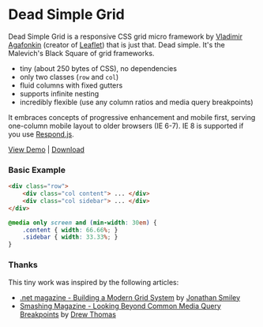 Dead Simple Grid
================

Dead Simple Grid is a responsive CSS grid micro framework by [Vladimir Agafonkin](http://agafonkin.com/en) (creator of [Leaflet](http://leafletjs.com)) that is just that. Dead simple. It's the Malevich's Black Square of grid frameworks.

 * tiny (about 250 bytes of CSS), no dependencies
 * only two classes (`row` and `col`)
 * fluid columns with fixed gutters
 * supports infinite nesting
 * incredibly flexible (use any column ratios and media query breakpoints)

It embraces concepts of progressive enhancement and mobile first, serving one-column mobile layout to older browsers (IE 6-7). IE 8 is supported if you use [Respond.js](https://github.com/scottjehl/Respond).

[View Demo](http://mourner.github.com/dead-simple-grid) | [Download](https://github.com/mourner/dead-simple-grid/zipball/gh-pages)

### Basic Example

```html
<div class="row">
	<div class="col content"> ... </div>
	<div class="col sidebar"> ... </div>
</div>
```

```css
@media only screen and (min-width: 30em) {
	.content { width: 66.66%; }
	.sidebar { width: 33.33%; }
}
```

### Thanks

This tiny work was inspired by the following articles:

 * [.net magazine - Building a Modern Grid System](http://www.netmagazine.com/tutorials/building-modern-grid-system) by [Jonathan Smiley](http://www.zurb.com/about/profile/jonathan-smiley)
 * [Smashing Magazine - Looking Beyond Common Media Query Breakpoints](http://mobile.smashingmagazine.com/2012/10/24/beyond-common-media-query-breakpoints/) by [Drew Thomas](http://brolik.com)
